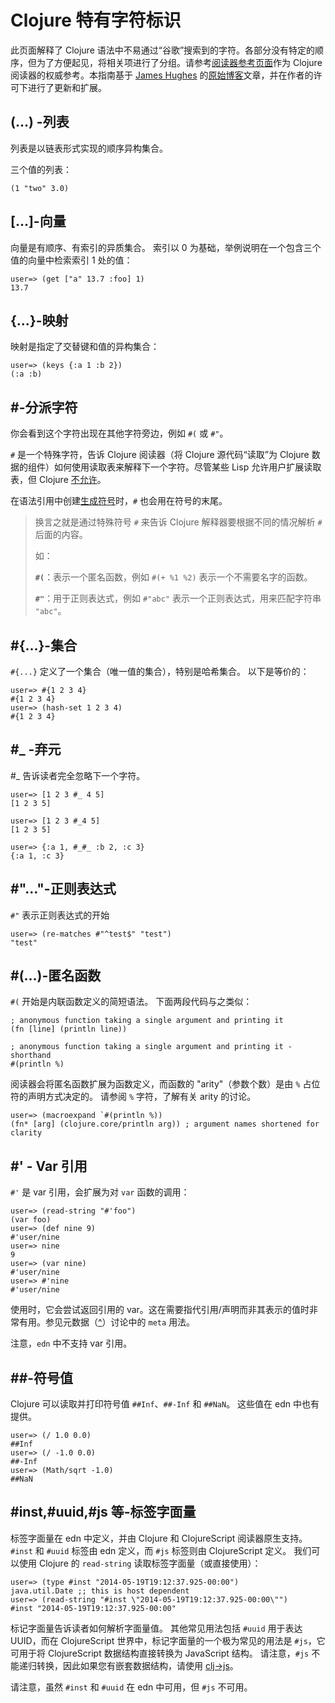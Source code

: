 # Clojure 特有字符标识

此页面解释了 Clojure 语法中不易通过“谷歌”搜索到的字符。各部分没有特定的顺序，但为了方便起见，将相关项进行了分组。请参考[阅读器参考页面](https://clojure.org/reference/reader)作为 Clojure 阅读器的权威参考。本指南基于 [James Hughes](http://twitter.com/kouphax) 的[原始博客](https://yobriefca.se/blog/2014/05/19/the-weird-and-wonderful-characters-of-clojure/)文章，并在作者的许可下进行了更新和扩展。

## (...) -列表

列表是以链表形式实现的顺序异构集合。

三个值的列表：

```
(1 "two" 3.0)
```

## [...]-向量

向量是有顺序、有索引的异质集合。 索引以 0 为基础，举例说明在一个包含三个值的向量中检索索引 1 处的值：

```
user=> (get ["a" 13.7 :foo] 1)
13.7
```

## {...}-映射

映射是指定了交替键和值的异构集合：

```
user=> (keys {:a 1 :b 2})
(:a :b)
```

## #-分派字符

你会看到这个字符出现在其他字符旁边，例如 `#(` 或 `#"`。

`#` 是一个特殊字符，告诉 Clojure 阅读器（将 Clojure 源代码“读取”为 Clojure 数据的组件）如何使用读取表来解释下一个字符。尽管某些 Lisp 允许用户扩展读取表，但 Clojure [不允许](https://clojure.org/guides/faq#reader_macros)。

在语法引用中创建[生成符号](https://clojure.org/guides/weird_characters#gensym)时，`#` 也会用在符号的末尾。

> 换言之就是通过特殊符号 `#` 来告诉 Clojure 解释器要根据不同的情况解析 `#` 后面的内容。
>
> 如：
>
> **`#(`**：表示一个匿名函数，例如 `#(+ %1 %2)` 表示一个不需要名字的函数。
>
> **`#"`**：用于正则表达式，例如 `#"abc"` 表示一个正则表达式，用来匹配字符串 `"abc"`。

## #{...}-集合

`#{...}` 定义了一个集合（唯一值的集合），特别是哈希集合。 以下是等价的：

```
user=> #{1 2 3 4}
#{1 2 3 4}
user=> (hash-set 1 2 3 4)
#{1 2 3 4}
```

## #_ -弃元

#_ 告诉读者完全忽略下一个字符。

```
user=> [1 2 3 #_ 4 5]
[1 2 3 5]

user=> [1 2 3 #_4 5]
[1 2 3 5]

user=> {:a 1, #_#_ :b 2, :c 3}
{:a 1, :c 3}
```

## #"..."-正则表达式

`#"` 表示正则表达式的开始

```
user=> (re-matches #"^test$" "test")
"test"
```

## #(...)-匿名函数

`#(` 开始是内联函数定义的简短语法。 下面两段代码与之类似：

```
; anonymous function taking a single argument and printing it
(fn [line] (println line))

; anonymous function taking a single argument and printing it - shorthand
#(println %)
```

阅读器会将匿名函数扩展为函数定义，而函数的 "arity"（参数个数）是由 `%` 占位符的声明方式决定的。 请参阅 `%` 字符，了解有关 arity 的讨论。

```
user=> (macroexpand `#(println %))
(fn* [arg] (clojure.core/println arg)) ; argument names shortened for clarity
```

## #' - Var 引用

`#'` 是 var 引用，会扩展为对 `var` 函数的调用：

```
user=> (read-string "#'foo")
(var foo)
user=> (def nine 9)
#'user/nine
user=> nine
9
user=> (var nine)
#'user/nine
user=> #'nine
#'user/nine
```

使用时，它会尝试返回引用的 var。这在需要指代引用/声明而非其表示的值时非常有用。参见元数据（[^](https://clojure.org/guides/weird_characters#metadata)）讨论中的 `meta` 用法。

注意，`edn` 中不支持 var 引用。

## ##-符号值

Clojure 可以读取并打印符号值 `##Inf`、`##-Inf` 和 `##NaN`。 这些值在 edn 中也有提供。

```
user=> (/ 1.0 0.0)
##Inf
user=> (/ -1.0 0.0)
##-Inf
user=> (Math/sqrt -1.0)
##NaN
```

## #inst,#uuid,#js 等-标签字面量

标签字面量在 edn 中定义，并由 Clojure 和 ClojureScript 阅读器原生支持。 `#inst` 和 `#uuid` 标签由 edn 定义，而 `#js` 标签则由 ClojureScript 定义。 我们可以使用 Clojure 的 `read-string` 读取标签字面量（或直接使用）：

```
user=> (type #inst "2014-05-19T19:12:37.925-00:00")
java.util.Date ;; this is host dependent
user=> (read-string "#inst \"2014-05-19T19:12:37.925-00:00\"")
#inst "2014-05-19T19:12:37.925-00:00"
```

标记字面量告诉读者如何解析字面量值。 其他常见用法包括 `#uuid` 用于表达 UUID，而在 ClojureScript 世界中，标记字面量的一个极为常见的用法是 `#js`，它可用于将 ClojureScript 数据结构直接转换为 JavaScript 结构。 请注意，`#js` 不能递归转换，因此如果您有嵌套数据结构，请使用 [clj->js](https://cljs.github.io/api/cljs.core/clj-GTjs)。 

请注意，虽然 `#inst` 和 `#uuid` 在 edn 中可用，但 `#js` 不可用。